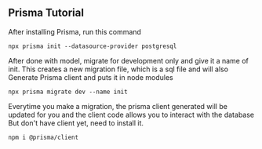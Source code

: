 ## Prisma Tutorial

After installing Prisma, run this command

```
npx prisma init --datasource-provider postgresql
```

After done with model, migrate for development only and give it a name of init.
This creates a new migration file, which is a sql file and will also Generate Prisma client and puts it in node modules

```
npx prisma migrate dev --name init
```

Everytime you make a migration, the prisma client generated will be updated for you and the client code allows you to interact with the database
But don't have client yet, need to install it.

```
npm i @prisma/client
```
